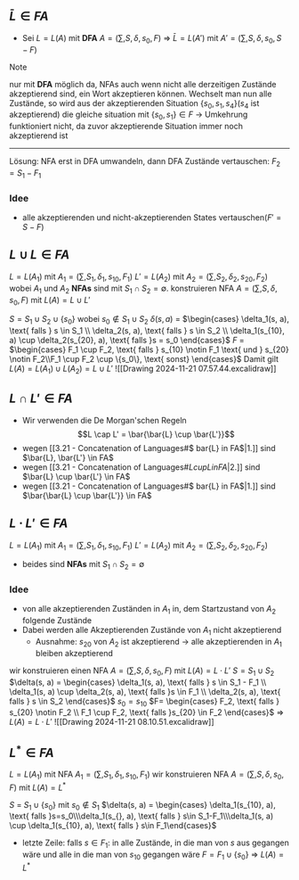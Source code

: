 ## $\bar{L} \in FA$
- Sei $L = L(A)$ mit **DFA** $A = (\sum, S, \delta, s_0, F)$
=> $\bar{L} = L(A')$ mit $A' = (\sum, S, \delta, s_0, S-F)$
>[!Note]
>nur mit **DFA** möglich da, NFAs auch wenn nicht alle derzeitigen Zustände akzeptierend sind, ein Wort akzeptieren können. Wechselt man nun alle Zustände, so wird aus der akzeptierenden Situation $\{s_0, s_1, s_4\}$($s_4$ ist akzeptierend) die gleiche situation mit $\{s_0, s_1\} \in F$ -> Umkehrung funktioniert nicht, da zuvor akzeptierende Situation immer noch akzeptierend ist 
>
>---
>Lösung:
>NFA erst in DFA umwandeln, dann DFA Zustände vertauschen: $F_2 = S_1-F_1$
### Idee
- alle akzeptierenden und nicht-akzeptierenden States vertauschen($F' = S-F$)

## $L \cup L \in FA$
$L = L(A_1)$ mit $A_1 = (\sum, S_1, \delta_1, s_{10}, F_1)$
$L' = L(A_2)$ mit $A_2 = (\sum, S_2, \delta_2, s_{20}, F_2)$
wobei $A_1$ und $A_2$ **NFAs** sind mit $S_1 \cap S_2 = \emptyset$.
konstruieren NFA $A = (\sum, S, \delta, s_0, F)$ mit $L(A)= L \cup L'$

${} S=S_1 \cup S_2 \cup \{s_0\} {}$ wobei $s_0 \notin S_1 \cup S_2$
$\delta(s, a)$ = $\begin{cases} \delta_1(s, a), \text{ falls } s \in S_1 \\ \delta_2(s, a), \text{ falls }  s \in S_2 \\ \delta_1(s_{10}, a) \cup \delta_2(s_{20}, a), \text{ falls }s = s_0 \end{cases}$
$F$ = $\begin{cases} F_1 \cup F_2, \text{ falls } s_{10} \notin F_1 \text{ und } s_{20} \notin F_2\\F_1 \cup F_2 \cup \{s_0\}, \text{ sonst} \end{cases}$
Damit gilt $L(A) = L(A_1) \cup L(A_2) = L \cup L'$
![[Drawing 2024-11-21 07.57.44.excalidraw]]

## $L \cap L' \in FA$
- Wir verwenden die De Morgan'schen Regeln
$$L \cap L' = \bar{\bar{L} \cup \bar{L'}}$$
- wegen [[3.21 - Concatenation of Languages#$ bar{L} in FA$|1.]] sind $\bar{L}, \bar{L'} \in FA$
- wegen [[3.21 - Concatenation of Languages#$L cup L in FA$|2.]] sind $\bar{L} \cup \bar{L'} \in FA$
- wegen [[3.21 - Concatenation of Languages#$ bar{L} in FA$|1.]] sind $\bar{\bar{L} \cup \bar{L'}} \in FA$

## $L \cdot L' \in FA$
$L=L(A_1)$ mit $A_1 = (\sum, S_1, \delta_1, s_{10}, F_1)$
$L'=L(A_2)$ mit $A_2 = (\sum, S_2, \delta_2, s_{20}, F_2)$
- beides sind **NFAs** mit $S_1 \cap S_2 = \emptyset$
### Idee
- von alle akzeptierenden Zuständen in $A_1$ in, dem Startzustand von $A_2$ folgende Zustände
- Dabei werden alle Akzeptierenden Zustände von $A_1$ nicht akzeptierend
	- Ausnahme: $s_20$ von $A_2$ ist akzeptierend -> alle akzeptierenden in $A_1$ bleiben akzeptierend

wir konstruieren einen NFA $A = (\sum, S, \delta, s_0, F)$ mit $L(A) = L \cdot L'$
$S = S_1 \cup S_2$
$\delta(s, a) = \begin{cases} \delta_1(s, a), \text{ falls } s \in S_1 - F_1 \\ \delta_1(s, a) \cup \delta_2(s, a), \text{ falls }s \in F_1 \\ \delta_2(s, a), \text{ falls } s \in S_2 \end{cases}$
$s_0 = s_10$
$F= \begin{cases} F_2, \text{ falls } s_{20} \notin F_2 \\ F_1 \cup F_2, \text{ falls }s_{20} \in F_2 \end{cases}$
=> $L(A) = L \cdot L'$
![[Drawing 2024-11-21 08.10.51.excalidraw]]


## $L^* \in FA$
$L = L(A_1)$ mit NFA $A_1 = (\sum, S_1, \delta_1, s_{10}, F_1)$
wir konstruieren NFA $A = (\sum, S, \delta, s_0, F)$ mit $L(A) = L^*$

$S$ = $S_1 \cup \{s_0\}$ mit $s_0 \notin S_1$
$\delta(s, a) = \begin{cases} \delta_1(s_{10}, a), \text{ falls }s=s_0\\\delta_1(s_{}, a), \text{ falls } s\in S_1-F_1\\\delta_1(s, a) \cup \delta_1(s_{10}, a), \text{ falls } s\in F_1\end{cases}$
- letzte Zeile: falls $s \in F_1$: in alle Zustände, in die man von $s$ aus gegangen wäre und alle in die man von $s_{10}$ gegangen wäre
$F=F_1 \cup \{s_0\}$
=> $L(A) = L^*$